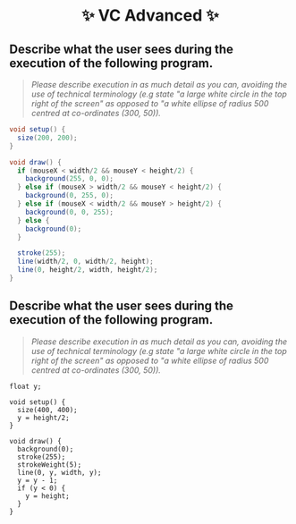<h1 align="center"> ✨ VC Advanced ✨ </h1>


## Describe what the user sees during the execution of the following program. 

> *Please describe execution in as much detail as you can, avoiding the use of technical terminology (e.g state "a large white circle in the top right of the screen" as opposed to "a white ellipse of radius 500 centred at co-ordinates (300, 50)).*

```java
void setup() {
  size(200, 200);
}

void draw() {
  if (mouseX < width/2 && mouseY < height/2) {
    background(255, 0, 0);
  } else if (mouseX > width/2 && mouseY < height/2) {
    background(0, 255, 0);
  } else if (mouseX < width/2 && mouseY > height/2) {
    background(0, 0, 255);
  } else {
    background(0);
  }

  stroke(255);
  line(width/2, 0, width/2, height);
  line(0, height/2, width, height/2);
}
```

## Describe what the user sees during the execution of the following program. 

> *Please describe execution in as much detail as you can, avoiding the use of technical terminology (e.g state "a large white circle in the top right of the screen" as opposed to "a white ellipse of radius 500 centred at co-ordinates (300, 50)).*

```processing
float y;

void setup() {
  size(400, 400); 
  y = height/2;
}

void draw() { 
  background(0);
  stroke(255);  
  strokeWeight(5);
  line(0, y, width, y);  
  y = y - 1; 
  if (y < 0) { 
    y = height; 
  } 
}
```
